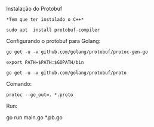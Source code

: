 Instalação do Protobuf

    *Tem que ter instalado o C++*

    sudo apt  install protobuf-compiler

Configurando o protobuf para Golang:

    go get -u -v github.com/golang/protobuf/protoc-gen-go

    export PATH=$PATH:$GOPATH/bin

    go get -u -v github.com/golang/protobuf/proto

Comando:

    protoc --go_out=. *.proto


Run:

   go run main.go *.pb.go


